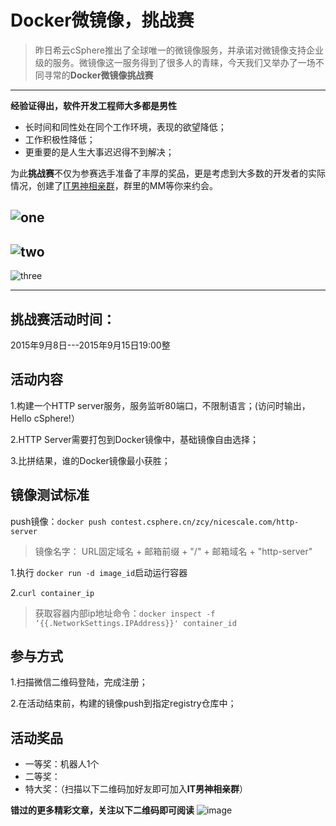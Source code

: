 # Docker微镜像，挑战赛

> 昨日希云cSphere推出了全球唯一的微镜像服务，并承诺对微镜像支持企业级的服务。微镜像这一服务得到了很多人的青睐，今天我们又举办了一场不同寻常的**Docker微镜像挑战赛**

---

**经验证得出，软件开发工程师大多都是男性**

 - 长时间和同性处在同个工作环境，表现的欲望降低；
 - 工作积极性降低；
 - 更重要的是人生大事迟迟得不到解决；

为此**挑战赛**不仅为参赛选手准备了丰厚的奖品，更是考虑到大多数的开发者的实际情况，创建了[IT男神相亲群]()，群里的MM等你来约会。

![one](https://discuss.csphere.cn/uploads/default/original/2X/b/ba7649e1a7b690f6fd715fb5b9e3eeb89b937282.jpg)
---
![two](https://discuss.csphere.cn/uploads/default/original/2X/1/1a33b5516b298870e23a94df11e255d78215f026.jpg)
---
![three](https://discuss.csphere.cn/uploads/default/original/2X/7/76ec44d1e9d942bf955af14baa90678aa80f7ee1.jpg)

---
## 挑战赛活动时间：

2015年9月8日---2015年9月15日19:00整

## 活动内容

 1.构建一个HTTP server服务，服务监听80端口，不限制语言；(访问时输出，Hello cSphere!）

 2.HTTP Server需要打包到Docker镜像中，基础镜像自由选择；

 3.比拼结果，谁的Docker镜像最小获胜；

## 镜像测试标准

push镜像：`docker push contest.csphere.cn/zcy/nicescale.com/http-server`
> 镜像名字： URL固定域名 + 邮箱前缀 + "/" + 邮箱域名 + "http-server"  
 
 1.执行 `docker run -d image_id`启动运行容器

 2.`curl container_ip`
> 获取容器内部ip地址命令：`docker inspect -f ‘{{.NetworkSettings.IPAddress}}' container_id`

## 参与方式

 1.扫描微信二维码登陆，完成注册；

 2.在活动结束前，构建的镜像push到指定registry仓库中；

## 活动奖品

- 一等奖：机器人1个
- 二等奖：
- 特大奖：（扫描以下二维码加好友即可加入**IT男神相亲群**）

**错过的更多精彩文章，关注以下二维码即可阅读**
![image](https://discuss.csphere.cn/uploads/default/original/2X/1/1f82a3e93d907fc9fb5acf552f2646b74f5706d5.jpg)



